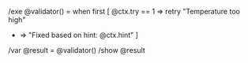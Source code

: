 /exe @validator() = when first [
  @ctx.try == 1 => retry "Temperature too high"
  * => "Fixed based on hint: @ctx.hint"
]

/var @result = @validator()
/show @result